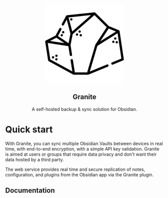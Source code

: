 ﻿<div align="center">
  <img src="./logo.png" width="250" />

## Granite

A self-hosted backup & sync solution for Obsidian.
</div>

# Quick start

With Granite, you can sync multiple Obsidian Vaults between devices in real time, with end-to-end encryption, with a simple
API key validation. Granite is aimed at users or groups that require data privacy and don't want their data hosted by a 
third party.

The web service provides real time and secure replication of notes, configuration, and plugins from the Obsidian app via 
the Granite plugin.

## Documentation
